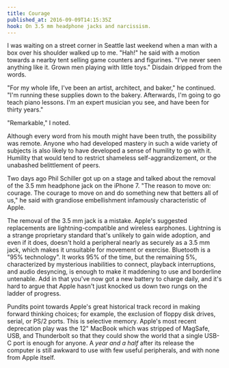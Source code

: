 ```yaml
---
title: Courage
published_at: 2016-09-09T14:15:35Z
hook: On 3.5 mm headphone jacks and narcissism.
---
```


I was waiting on a street corner in Seattle last weekend when a man with a box
over his shoulder walked up to me. "Hah!" he said with a motion towards a
nearby tent selling game counters and figurines. "I've never seen anything like
it. Grown men playing with little toys." Disdain dripped from the words.

"For my whole life, I've been an artist, architect, and baker," he continued.
"I'm running these supplies down to the bakery. Afterwards, I'm going to go
teach piano lessons. I'm an expert musician you see, and have been for thirty
years."

"Remarkable," I noted.

Although every word from his mouth might have been truth, the possibility was
remote. Anyone who had developed mastery in such a wide variety of subjects is
also likely to have developed a sense of humility to go with it. Humility that
would tend to restrict shameless self-aggrandizement, or the unabashed
belittlement of peers.

Two days ago Phil Schiller got up on a stage and talked about the removal of
the 3.5 mm headphone jack on the iPhone 7. "The reason to move on: courage. The
courage to move on and do something new that betters all of us," he said with
grandiose embellishment infamously characteristic of Apple.

The removal of the 3.5 mm jack is a mistake. Apple's suggested replacements are
lightning-compatible and wireless earphones. Lightning is a strange proprietary
standard that's unlikely to gain wide adoption, and even if it does, doesn't
hold a peripheral nearly as securely as a 3.5 mm jack, which makes it
unsuitable for movement or exercise. Bluetooth is a "95% technology". It works
95% of the time, but the remaining 5%, characterized by mysterious inabilities
to connect, playback interruptions, and audio desyncing, is enough to make it
maddening to use and borderline untenable. Add in that you've now got a new
battery to charge daily, and it's hard to argue that Apple hasn't just knocked
us down two rungs on the ladder of progress.

Pundits point towards Apple's great historical track record in making forward
thinking choices; for example, the exclusion of floppy disk drives, serial, or
PS/2 ports. This is selective memory. Apple's most recent deprecation play was
the 12" MacBook which was stripped of MagSafe, USB, and Thunderbolt so that
they could show the world that a single USB-C port is enough for anyone. A
_year and a half_ after its release the computer is still awkward to use with
few useful peripherals, and with none from Apple itself.
